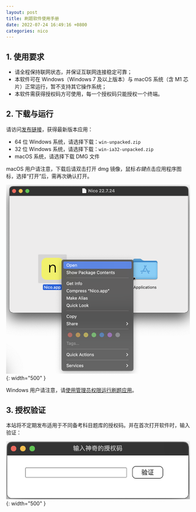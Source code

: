 ```yaml
---
layout: post
title: 刷题软件使用手册
date: 2022-07-24 16:49:16 +0800
categories: nico
---
```


## 1. 使用要求

- 请全程保持联网状态，并保证互联网连接稳定可靠；
- 本软件可在 Windows（Windows 7 及以上版本）与 macOS 系统（含 M1 芯片）正常运行，暂不支持其它操作系统；
- 本软件需获得授权码方可使用，每一个授权码只能授权一个终端。

## 2. 下载与运行

请访问[发布链接](https://pan.baidu.com/s/1_e1iocGm_1_h76CNKByQUw?pwd=htr3)，获得最新版本应用：

- 64 位 Windows 系统，请选择下载：`win-unpacked.zip`
- 32 位 Windows 系统，请选择下载：`win-ia32-unpacked.zip`
- macOS 系统，请选择下载 DMG 文件

macOS 用户请注意，下载后请双击打开 dmg 镜像，鼠标*右键*点击应用程序图标，选择“打开”后，需再次确认打开。

![](/images/2022/0724/macos-dmg.png){: width="500" }

Windows 用户请注意，请[使用管理员权限运行刷题应用](https://jingyan.baidu.com/article/375c8e19d36f6a64f2a229a1.html)。

## 3. 授权验证

本站将不定期发布适用于不同备考科目题库的授权码。并在首次打开软件时，输入验证：

![](/images/2022/0724/auth.png){: width="500" }
